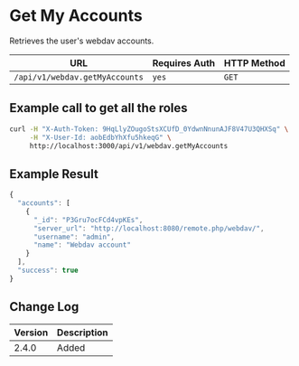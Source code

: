 # Get My Accounts

Retrieves the user's webdav accounts.

| URL                            | Requires Auth | HTTP Method |
| ------------------------------ | ------------- | ----------- |
| `/api/v1/webdav.getMyAccounts` | `yes`         | `GET`       |

## Example call to get all the roles

```bash
curl -H "X-Auth-Token: 9HqLlyZOugoStsXCUfD_0YdwnNnunAJF8V47U3QHXSq" \
     -H "X-User-Id: aobEdbYhXfu5hkeqG" \
     http://localhost:3000/api/v1/webdav.getMyAccounts
```

## Example Result

```javascript
{
  "accounts": [
    {
      "_id": "P3Gru7ocFCd4vpKEs",
      "server_url": "http://localhost:8080/remote.php/webdav/",
      "username": "admin",
      "name": "Webdav account"
    }
  ],
  "success": true
}
```

## Change Log

| Version | Description |
| ------- | ----------- |
| 2.4.0   | Added       |
